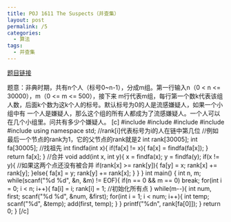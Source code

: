 ```yaml
---
title: POJ 1611 The Suspects（并查集）
layout: post
permalink: /5
categories:
  - 算法
tags:
  - 并查集
---
```

<a href="http://poj.org/problem?id=1611" target="_blank">题目链接</a>

题意：非典时期，共有n个人（标号0~n-1），分成m组。第一行输入n（0 < n <= 30000），m（0 <= m <= 500），接下来 m行代表m组，每行第一个数k代表该组人数，后面k个数为这k个人的标号。默认标号为0的人是流感嫌疑人，如果一个小组中有 一个人是嫌疑人，那么这个组的所有人都成为了流感嫌疑人。一个人可以在几个小组里。问共有多少个嫌疑人。 [c] #include <iostream> #include <cstdio> #include <cstring> #include <string> #include <algorithm> using namespace std; //rank[i]代表标号为i的人在链中第几位 //例如最后一个节点的rank为1，它的父节点的rank就是2 int rank[30005]; int fa[30005]; //找祖先 int findfa(int x){ if(fa[x] != x){ fa[x] = findfa(fa[x]); } return fa[x]; } //合并 void add(int x, int y){ x = findfa(x); y = findfa(y); if(x != y){ //如果这两个点还没有被合并 if(rank[x] >= rank[y]){ fa[y] = x; rank[x] += rank[y]; }else{ fa[x] = y; rank[y] += rank[x]; } } } int main() { int n, m; while(scanf("%d %d", &n, &m) != EOF){ if(n == 0 && m == 0) break; for(int i = 0; i < n; i++){ fa[i] = i; rank[i] = 1; //初始化所有点 } while(m--){ int num, first; scanf("%d %d", &num, &first); for(int i = 1; i < num; i++){ int temp; scanf("%d", &temp); add(first, temp); } } printf("%dn", rank[fa[0]]); } return 0; } [/c]